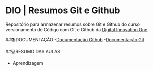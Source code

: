 # DIO | Resumos Git e Github

Repositório para armazenar resumos sobre Git e Github do curso versionamento de Código com Git e Github da [Digital Innovation One](https://www.dio.me/)

##📚DOCUMENTAÇÃO
-[Documentação Github](https://docs.github.com/pt)
-[Documentação Git](https://git-scm.com/doc)

##💻RESUMO DAS AULAS
- Aprendizagem
